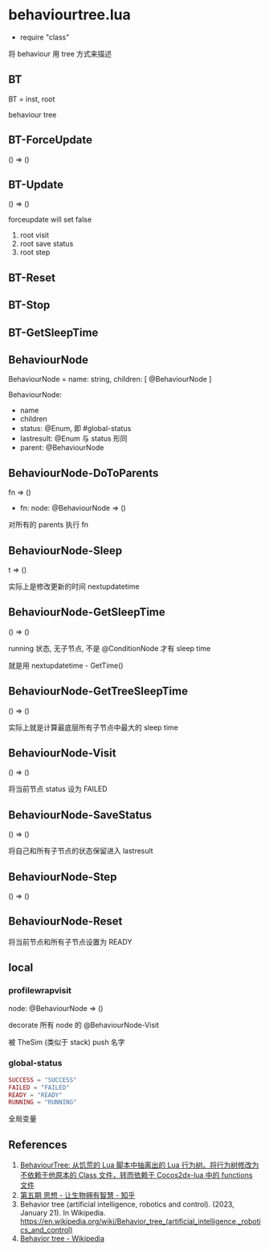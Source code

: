 # behaviourtree.lua

- require "class"

将 behaviour 用 tree 方式来描述

## BT

<docs-expose>

BT = inst, root

behaviour tree

</docs-expose>

## BT-ForceUpdate

<docs-expose>

() => ()

</docs-expose>

## BT-Update

<docs-expose>

() => ()

forceupdate will set false

</docs-expose>

1. root visit
2. root save status
3. root step

## BT-Reset

## BT-Stop

## BT-GetSleepTime

## BehaviourNode

<docs-expose>

BehaviourNode = name: string, children: [ @BehaviourNode ]

BehaviourNode:

- name
- children
- status: @Enum, 即 #global-status
- lastresult: @Enum 与 status 形同
- parent: @BehaviourNode

</docs-expose>

## BehaviourNode-DoToParents

<docs-expose>

fn => ()

- fn: node: @BehaviourNode => ()

对所有的 parents 执行 fn

</docs-expose>

## BehaviourNode-Sleep

<docs-expose>

t => ()

实际上是修改更新的时间 nextupdatetime

</docs-expose>

## BehaviourNode-GetSleepTime

<docs-expose>

() => ()

running 状态, 无子节点, 不是 @ConditionNode 才有 sleep time

</docs-expose>

就是用 nextupdatetime - GetTime()

## BehaviourNode-GetTreeSleepTime

<docs-expose>

() => ()

实际上就是计算最底层所有子节点中最大的 sleep time

</docs-expose>

## BehaviourNode-Visit

<docs-expose>

() => ()

将当前节点 status 设为 FAILED

</docs-expose>

## BehaviourNode-SaveStatus

<docs-expose>

() => ()

将自己和所有子节点的状态保留进入 lastresult

</docs-expose>

## BehaviourNode-Step

<docs-expose>

() => ()

</docs-expose>

## BehaviourNode-Reset

<docs-expose>

将当前节点和所有子节点设置为 READY

</docs-expose>

## local

### profilewrapvisit

<docs-expose>

node: @BehaviourNode => ()

decorate 所有 node 的 @BehaviourNode-Visit

</docs-expose>

被 TheSim (类似于 stack) push 名字

### global-status

<docs-expose>

```lua
SUCCESS = "SUCCESS"
FAILED = "FAILED"
READY = "READY"
RUNNING = "RUNNING"
```

全局变量

</docs-expose>

## References

1. [BehaviourTree: 从饥荒的 Lua 脚本中抽离出的 Lua 行为树。将行为树修改为不依赖于他原本的 Class 文件，转而依赖于 Cocos2dx-lua 中的 functions 文件](https://gitee.com/anxin1225/BehaviourTree)
2. [第五期 思想 - 让生物拥有智慧 - 知乎](https://zhuanlan.zhihu.com/p/460999291)
3. Behavior tree (artificial intelligence, robotics and control). (2023, January 21). In Wikipedia. https://en.wikipedia.org/wiki/Behavior_tree_(artificial_intelligence,_robotics_and_control)
4. [Behavior tree - Wikipedia](https://en.wikipedia.org/wiki/Behavior_tree)
